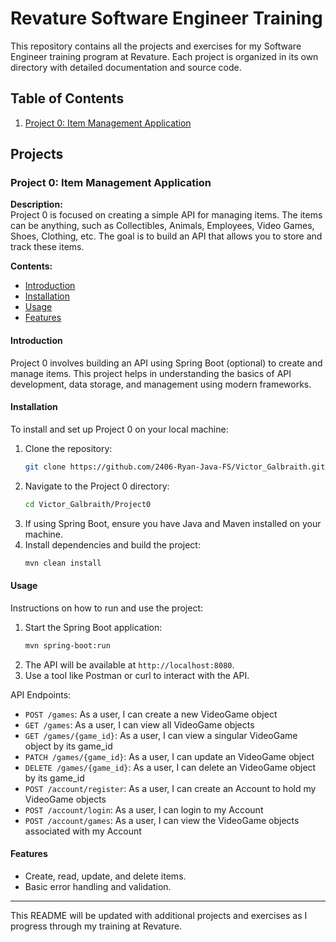 # Revature Software Engineer Training

This repository contains all the projects and exercises for my Software Engineer training program at Revature. Each project is organized in its own directory with detailed documentation and source code.

## Table of Contents

1. [Project 0: Item Management Application](#project-0-item-management-application)

## Projects

### Project 0: Item Management Application

**Description:**  
Project 0 is focused on creating a simple API for managing items. The items can be anything, such as Collectibles, Animals, Employees, Video Games, Shoes, Clothing, etc. The goal is to build an API that allows you to store and track these items.

**Contents:**
- [Introduction](#introduction)
- [Installation](#installation)
- [Usage](#usage)
- [Features](#features)

#### Introduction

Project 0 involves building an API using Spring Boot (optional) to create and manage items. This project helps in understanding the basics of API development, data storage, and management using modern frameworks.

#### Installation

To install and set up Project 0 on your local machine:

1. Clone the repository:
    ```sh
    git clone https://github.com/2406-Ryan-Java-FS/Victor_Galbraith.git
    ```
2. Navigate to the Project 0 directory:
    ```sh
    cd Victor_Galbraith/Project0
    ```
3. If using Spring Boot, ensure you have Java and Maven installed on your machine.
4. Install dependencies and build the project:
    ```sh
    mvn clean install
    ```

#### Usage

Instructions on how to run and use the project:

1. Start the Spring Boot application:
    ```sh
    mvn spring-boot:run
    ```
2. The API will be available at `http://localhost:8080`.
3. Use a tool like Postman or curl to interact with the API.

API Endpoints:
- `POST /games`: As a user, I can create a new VideoGame object
- `GET /games`: As a user, I can view all VideoGame objects
- `GET /games/{game_id}`: As a user, I can view a singular VideoGame object by its game_id
- `PATCH /games/{game_id}`: As a user, I can update an VideoGame object
- `DELETE /games/{game_id}`: As a user, I can delete an VideoGame object by its game_id
- `POST /account/register`: As a user, I can create an Account to hold my VideoGame objects
- `POST /account/login`: As a user, I can login to my Account
- `POST /account/games`: As a user, I can view the VideoGame objects associated with my Account

#### Features

- Create, read, update, and delete items.
- Basic error handling and validation.

---

This README will be updated with additional projects and exercises as I progress through my training at Revature.
